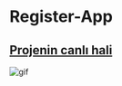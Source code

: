 # Register-App

## [Projenin canlı hali](https://register-three.vercel.app/)

![gif](https://user-images.githubusercontent.com/45331482/163686704-a30e62f6-879f-4c22-a2b2-c0ef4aa33026.gif)

